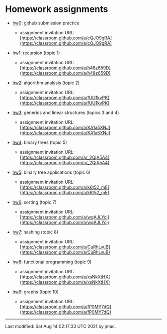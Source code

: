 # Homework assignments

* [hw0](hw0.docx): github submission practice
  - assignment invitation URL: [https://classroom.github.com/a/cQJO9gRA](https://classroom.github.com/a/cQJO9gRA)
* [hw1](hw1.docx): recursion (topic 1)
  - assignment invitation URL: [https://classroom.github.com/a/h48z659D](https://classroom.github.com/a/h48z659D)
* [hw2](hw2.docx): algorithm analysis (topic 2)
  - assignment invitation URL: [https://classroom.github.com/a/fUU1kvPK](https://classroom.github.com/a/fUU1kvPK)
* [hw3](hw3.docx): generics and linear structures (topics 3 and 4)
  - assignment invitation URL: [https://classroom.github.com/a/KA1a5XNJ](https://classroom.github.com/a/KA1a5XNJ)

* [hw4](hw4.docx): binary trees (topic 5)
  - assignment invitation URL: [https://classroom.github.com/a/_2QjA5A4](https://classroom.github.com/a/_2QjA5A4)

* [hw5](hw5.docx): binary tree applications (topic 6)
  - assignment invitation URL: [https://classroom.github.com/a/k6t52_mE](https://classroom.github.com/a/k6t52_mE)

* [hw6](hw6.docx): sorting (topic 7)
  - assignment invitation URL: [https://classroom.github.com/a/wgAJLYcj](https://classroom.github.com/a/wgAJLYcj)

* [hw7](hw7.docx): hashing (topic 8)
  - assignment invitation URL: [https://classroom.github.com/a/CuRhLvuB](https://classroom.github.com/a/CuRhLvuB)

* [hw8](hw8.docx): functional programming (topic 9)
  - assignment invitation URL: [https://classroom.github.com/a/xsNkXtHX](https://classroom.github.com/a/xsNkXtHX)

* [hw9](hw9.docx): graphs (topic 10)
  - assignment invitation URL: [https://classroom.github.com/a/fP0MY7dQ](https://classroom.github.com/a/fP0MY7dQ)


----
Last modified: Sat Aug 14 02:17:33 UTC 2021 by jmac.
